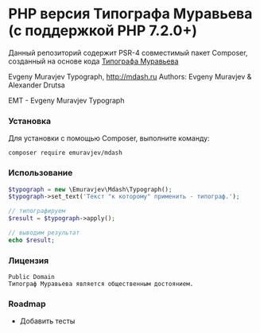 PHP версия Типографа Муравьева (с поддержкой PHP 7.2.0+)
===============

Данный репозиторий содержит PSR-4 совместимый пакет Composer, созданный на основе кода [Типографа Муравьева](http://mdash.ru/)

Evgeny Muravjev Typograph, http://mdash.ru Authors: Evgeny Muravjev & Alexander Drutsa

EMT - Evgeny Muravjev Typograph

### Установка

Для установки с помощью Composer, выполните команду:

```
composer require emuravjev/mdash
```

### Использование

```php
$typograph = new \Emuravjev\Mdash\Typograph();
$typograph->set_text('Текст "к которому" применить - типограф.');

// типографируем
$result = $typograph->apply();

// выводим результат
echo $result;
```

### Лицензия

```
Public Domain
Типограф Муравьева является общественным достоянием.
```

### Roadmap
* Добавить тесты

